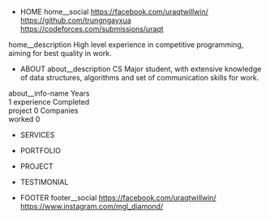 * HOME
home__social
https://facebook.com/uraqtwillwin/
https://github.com/trungngayxua
https://codeforces.com/submissions/uraqt

home__description
High level experience in competitive programming, aiming for best quality in work.


* ABOUT
about__description
CS Major student, with extensive knowledge of data structures, algorithms and set of communication skills for work.

about__info-name
Years <br> 1 experience
Completed <br> project 0
Companies <br> worked 0


* SERVICES


* PORTFOLIO

* PROJECT



* TESTIMONIAL



* FOOTER
footer__social
https://facebook.com/uraqtwillwin/
https://www.instagram.com/mgl_diamond/

